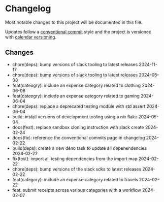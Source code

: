 # Changelog

Most notable changes to this project will be documented in this file.

Updates follow a [conventional commit][commits] style and the project is
versioned with [calendar versioning][calver].

## Changes

- chore(deps): bump versions of slack tooling to latest releases 2024-11-17
- chore(deps): bump versions of slack tooling to latest releases 2024-06-08
- feat(cateogry): include an expense category related to clothing 2024-06-08
- feat(cateogry): include an expense category related to gaming 2024-06-04
- chore(deps): replace a deprecated testing module with std assert 2024-06-04
- build: install versions of development tooling using a nix flake 2024-05-04
- docs(feat): replace sandbox cloning instruction with slack create 2024-02-24
- docs(fix): reference the conventional commits page in changelog 2024-02-22
- build(deps): create a new deno task to update all depenendencies 2024-02-22
- fix(test): import all testing dependencies from the import map 2024-02-22
- chore(deps): bump versions of the slack sdks to latest releases 2024-02-22
- feat(category): include an expense category related to travels 2024-02-22
- feat: submit receipts across various categories with a workflow 2024-02-07

[calver]: https://calver.org
[commits]: https://www.conventionalcommits.org/en/v1.0.0/
